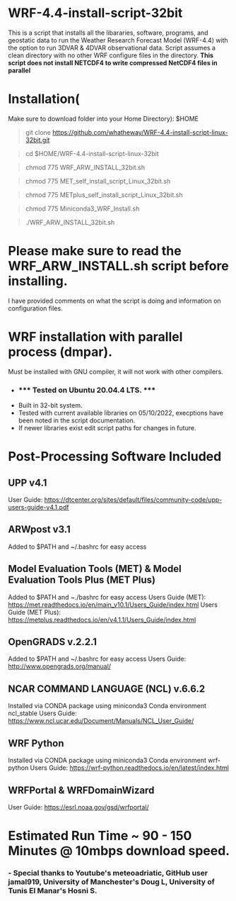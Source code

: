 # WRF-4.4-install-script-32bit

This is a script that installs all the libararies, software, programs, and geostatic data to run the Weather Research Forecast Model (WRF-4.4) with the option to run 3DVAR & 4DVAR observational data. 
Script assumes a clean directory with no other WRF configure files in the directory.
**This script does not install NETCDF4 to write compressed NetCDF4 files in parallel**

# Installation(
Make sure to download folder into your Home Directory): $HOME

> git clone https://github.com/whatheway/WRF-4.4-install-script-linux-32bit.git

> cd $HOME/WRF-4.4-install-script-linux-32bit

> chmod 775 WRF_ARW_INSTALL_32bit.sh

> chmod 775 MET_self_install_script_Linux_32bit.sh

> chmod 775 METplus_self_install_script_Linux_32bit.sh

> chmod 775 Miniconda3_WRF_Install.sh

> ./WRF_ARW_INSTALL_32bit.sh


# Please make sure to read the WRF_ARW_INSTALL.sh script before installing.  
I have provided comments on what the script is doing and information on configuration files.


# WRF installation with parallel process (dmpar).
Must be installed with GNU compiler, it will not work with other compilers.

-  ### *** Tested on Ubuntu 20.04.4 LTS. ***
- Built in 32-bit system.
- Tested with current available libraries on 05/10/2022, execptions have been noted in the script documentation. 
- If newer libraries exist edit script paths for changes in future.

# Post-Processing Software Included
## UPP v4.1
User Guide: https://dtcenter.org/sites/default/files/community-code/upp-users-guide-v4.1.pdf
## ARWpost v3.1
Added to $PATH and ~/.bashrc for easy access
## Model Evaluation Tools (MET) & Model Evaluation Tools Plus (MET Plus)
Added to $PATH and ~./bashrc for easy access
Users Guide (MET): https://met.readthedocs.io/en/main_v10.1/Users_Guide/index.html
Users Guide (MET Plus): https://metplus.readthedocs.io/en/v4.1.1/Users_Guide/index.html
## OpenGRADS v.2.2.1
Added to $PATH and ~/.bashrc for easy access
Users Guide: http://www.opengrads.org/manual/
## NCAR COMMAND LANGUAGE (NCL) v.6.6.2
 Installed via CONDA package using miniconda3
 Conda environment ncl_stable
 Users Guide: https://www.ncl.ucar.edu/Document/Manuals/NCL_User_Guide/
## WRF Python
 Installed via CONDA package using miniconda3
 Conda environment wrf-python
Users Guide: https://wrf-python.readthedocs.io/en/latest/index.html

## WRFPortal & WRFDomainWizard
User Guide: https://esrl.noaa.gov/gsd/wrfportal/


# Estimated Run Time ~ 90 - 150 Minutes @ 10mbps download speed.
### - Special thanks to  Youtube's meteoadriatic, GitHub user jamal919, University of Manchester's  Doug L, University of Tunis El Manar's Hosni S.

